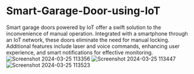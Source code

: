 # Smart-Garage-Door-using-IoT
Smart garage doors powered by IoT offer a swift solution to the inconvenience of manual operation. Integrated with a smartphone through an IoT network, these doors eliminate the need for manual locking. Additional features include laser and voice commands, enhancing user experience, and smart notifications for effective monitoring.
![Screenshot 2024-03-25 113356](https://github.com/Akshitha569/Smart-Garage-Door-using-IoT/assets/139756072/480ebe1f-d56e-4105-bf85-810d60701161)
![Screenshot 2024-03-25 113447](https://github.com/Akshitha569/Smart-Garage-Door-using-IoT/assets/139756072/f976bc5d-8820-48e2-9edc-be6cf6c959fa)
![Screenshot 2024-03-25 113523](https://github.com/Akshitha569/Smart-Garage-Door-using-IoT/assets/139756072/3370dd7d-6477-41d3-bc89-1cc31b1d1b66)
